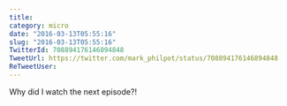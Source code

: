 ```yaml
---
title: 
category: micro
date: "2016-03-13T05:55:16"
slug: "2016-03-13T05:55:16"
TwitterId: 708894176146894848
TweetUrl: https://twitter.com/mark_philpot/status/708894176146894848
ReTweetUser: 
---
```


Why did I watch the next episode?!